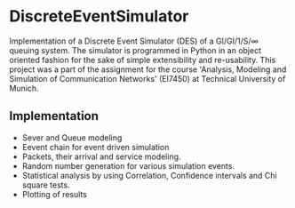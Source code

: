 # DiscreteEventSimulator
Implementation of a Discrete Event Simulator (DES) of a GI/GI/1/S/∞ queuing system. The simulator is programmed in Python in an object oriented fashion for the sake of simple extensibility and re-usability. This project was a part of the assignment for the course 'Analysis, Modeling and Simulation of Communication Networks' (EI7450) at Technical University of Munich.

## Implementation

 * Sever and Queue modeling
 * Eevent chain for event driven simulation
 * Packets, their arrival and service modeling.
 * Random number generation for various simulation events.
 * Statistical analysis by using Correlation, Confidence intervals and Chi square tests.
 * Plotting of results
